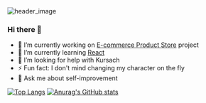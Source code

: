 <img src="https://github.com/Scarmaing-Whebrolted/Scarmaing-Whebrolted/assets/89275215/456bb146-4b11-4c87-b890-f4dd224ab442" alt="header_image">

### Hi there 👋

- 🔭 I’m currently working on [E-commerce Product Store](https://github.com/Scarmaing-Whebrolted/e-commerce-product-store) project
-  🌱 I’m currently learning [React](https://ua.udemy.com/course/react-the-complete-guide-incl-redux/learn/)
- 🤔 I’m looking for help with Kursach
- ⚡ Fun fact: I don't mind changing my character on the fly
- 💬 Ask me about self-improvement

[![Top Langs](https://github-readme-stats.vercel.app/api/top-langs/?username=scarmaing-whebrolted&hide=shaderlab&exclude_repo=hello-world,prog_basics_2term&langs_count=6)](https://github.com/anuraghazra/github-readme-stats)
[![Anurag's GitHub stats](https://github-readme-stats.vercel.app/api?username=scarmaing-whebrolted)](https://github.com/anuraghazra/github-readme-stats)

<!--
**Scarmaing-Whebrolted/Scarmaing-Whebrolted** is a ✨ _special_ ✨ repository because its `README.md` (this file) appears on your GitHub profile.

Here are some ideas to get you started:

- 🔭 I’m currently working on ...
- 🌱 I’m currently learning ...
- 👯 I’m looking to collaborate on ...
- 🤔 I’m looking for help with ...
- 💬 Ask me about ...
- 📫 How to reach me: ...
- 😄 Pronouns: ...
- ⚡ Fun fact: ...
-->
